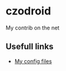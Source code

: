 # czodroid

My contrib on the net

## Usefull links

  - [My config files](https://github.com/czodroid/dotfiles)

